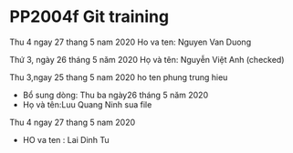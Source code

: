 # PP2004f Git training

Thu 4 ngay 27 thang 5 nam 2020
Ho va ten: Nguyen Van Duong

Thứ 3, ngày 26 tháng 5 năm 2020
Họ và tên: Nguyễn Việt Anh (checked)

Thu 3,ngay 25 thang 5 nam 2020
ho ten phung trung hieu <checked>

- Bổ sung dòng: Thu ba ngày26 tháng 5  năm 2020
- Họ và tên:Luu Quang Ninh sua file

Thu 4 ngay 27 thang 5 nam 2020
- HO va ten : Lai Dinh Tu
